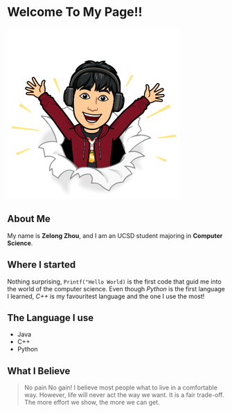 # Welcome To My Page!!
![](/Mymoji.png)

## About Me
My name is **Zelong Zhou**, and I am an UCSD student majoring in **Computer Science**. 

## Where I started
Nothing surprising, ```Printf("Hello World)``` is the first code that guid me into the world of 
the computer science. Even though _Python_ is the first language I learned, _C++_ is my favouritest
language and the one I use the most!

## The Language I use
- Java
- C++
- Python

## What I Believe
> No pain No gain!
I believe most people what to live in a comfortable way. However, life will never act the way we want. It is a fair trade-off. The more effort we show, the more we can get. 


